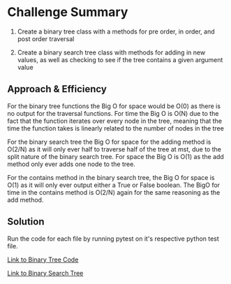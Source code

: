 # Challenge Summary

1. Create a binary tree class with a methods for pre order, in order, and post order traversal

2. Create a binary search tree class with methods for adding in new values, as well as checking to see if the tree contains a given argument value

## Approach & Efficiency

For the binary tree functions the Big O for space would be O(0) as there is no output for the traversal functions. For time the Big O is O(N) due to the fact that the function iterates over every node in the tree, meaning that the time the function takes is linearly related to the number of nodes in the tree

For the binary search tree the Big O for space for the adding method is O(2/N) as it will only ever half to traverse half of the tree at mst, due to the split nature of the binary search tree. For space the Big O is O(1) as the add method only ever adds one node to the tree.

For the contains method in the binary search tree, the Big O for space is O(1) as it will only ever output either a True or False boolean. The BigO for time in the contains method is O(2/N) again for the same reasoning as the add method.

## Solution

Run the code for each file by running pytest on it's respective python test file.

[Link to Binary Tree Code](python/data_structures/binary_tree.py)

[Link to Binary Search Tree](python/data_structures/binary_search_tree.py)
